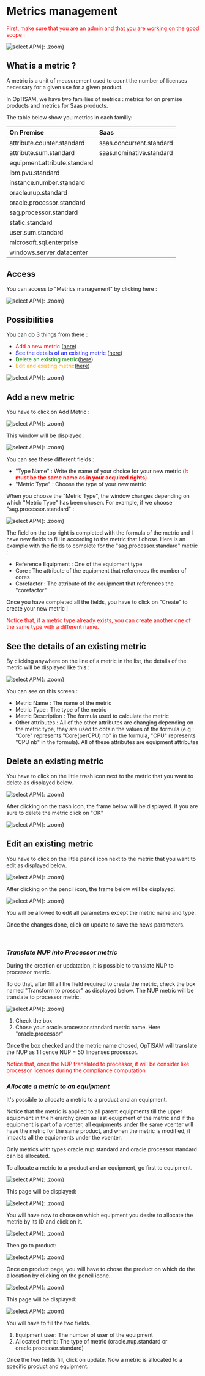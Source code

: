 <link rel="stylesheet" href="../../../css/enlargeImage.css" />

# Metrics management

<span style="color:red">First, make sure that you are an admin and that you are working on the good scope :</span>

![select APM](../../img/goodScope.jpg){: .zoom}

## What is a metric ?

A metric is a unit of measurement used to count the number of licenses necessary for a given use for a given product.

In OpTISAM, we have two famillies of metrics : metrics for on premise products and metrics for Saas products.



The table below show you metrics in each familly:

| On Premise                      | Saas                                 |
| :---------------------- | :------------------------------------ |
|attribute.counter.standard|saas.concurrent.standard|
|attribute.sum.standard|saas.nominative.standard|
|equipment.attribute.standard||
|ibm.pvu.standard||
|instance.number.standard||
|oracle.nup.standard||
|oracle.processor.standard||
|sag.processor.standard||
|static.standard||
|user.sum.standard||
|microsoft.sql.enterprise||
|windows.server.datacenter||

## Access

You can access to "Metrics management" by clicking here :

![select APM](../../img/metricsMana/access.jpg){: .zoom}

## Possibilities

You can do 3 things from there :  
- <span style="color:red">Add a new metric</span> ([here](#add-a-new-metric))  
- <span style="color:blue">See the details of an existing metric</span> ([here](#see-the-details-of-an-existing-metric))  
- <span style="color:green">Delete an existing metric</span>([here](#delete-an-existing-metric))  
- <span style="color:orange">Edit and existing metric</span>([here](#Edit-an-existing-metric))  

![select APM](../../img/metricsMana/possibilities.jpg){: .zoom}

## Add a new metric

You have to click on Add Metric :

![select APM](../../img/metricsMana/first.jpg){: .zoom}

This window will be displayed :

![select APM](../../img/metricsMana/addNew.jpg){: .zoom}

You can see these different fields :  
- "Type Name" : Write the name of your choice for your new metric <span style="color:red">(**It must be the same name as in your acquired rights**)</span>    
- "Metric Type" : Choose the type of your new metric  

When you choose the "Metric Type", the window changes depending on which "Metric Type" has been chosen. For example, if we choose "sag.processor.standard" : 

![select APM](../../img/metricsMana/addNew2.jpg){: .zoom}

The field on the top right is completed with the formula of the metric and I have new fields to fill in according to the metric that I chose.
Here is an example with the fields to complete for the "sag.processor.standard" metric :  
- Reference Equipment : One of the equipment type  
- Core : The attribute of the equipment that references the number of cores  
- Corefactor : The attribute of the equipment that references the "corefactor"  

Once you have completed all the fields, you have to click on "Create" to create your new metric !

<span style="color:red">Notice that, if a metric type already exists, you can create another one of the same type with a different name.</span>

## See the details of an existing metric 

By clicking anywhere on the line of a metric in the list, the details of the metric will be displayed like this :

![select APM](../../img/metricsMana/details.jpg){: .zoom}

You can see on this screen :  
- Metric Name : The name of the metric  
- Metric Type : The type of the metric  
- Metric Description : The formula used to calculate the metric  
- Other attributes : All of the other attributes are changing depending on the metric type, they are used to obtain the values of the formula (e.g : "Core" represents "Core(perCPU) nb" in the formula, "CPU" represents "CPU nb" in the formula). All of these attributes are equipment attributes

## Delete an existing metric

You have to click on the little trash icon next to the metric that you want to delete as displayed below.

![select APM](../../img/metricsMana/delete.png){: .zoom}

After clicking on the trash icon, the frame below will be displayed. If you are sure to delete the metric click on "OK" 

![select APM](../../img/metricsMana/delete2.jpg){: .zoom}

<script src="../../../js/zoomImage.js"></script>

## Edit an existing metric

You have to click on the little pencil icon next to the metric that you want to edit as displayed below.

![select APM](../../img/metricsMana/edit.png){: .zoom}

After clicking on the pencil icon, the frame below will be displayed. 

![select APM](../../img/metricsMana/edit2.png){: .zoom}

You will be allowed to edit all parameters except the metric name and type.

Once the changes done, click on update to save the news parameters.

<br/>

### ***Translate NUP into Processor metric***

During the creation or updatation, it is possible to translate NUP to processor metric.

To do that, after fill all the field required to create the metric, check the box named "Transform to prossor" as displayed below. The NUP metric will be translate to processor metric.

![select APM](../../img/metricsMana/translateNUP.jpg){: .zoom}

1. Check the box 
2. Chose your oracle.processor.standard metric name. Here "oracle.processor"

Once the box checked and the metric name chosed, OpTISAM will translate  the NUP as 1 licence NUP = 50 lincenses processor. 

<span style="color:red"> Notice that, once the NUP translated to processor, it will be consider like processor licences during the compliance computation </span>

### ***Allocate a metric to an equipment***

It's possible to allocate a metric to a product and an equipment. 

Notice that the metric is applied to all parent equipments till the upper equipment in the hierarchy given as last equipment of the metric and if the equipment is part of a vcenter, all equipments under the same vcenter will have the metric for the same product, and when the metric is modified, it impacts all the equipments under the vcenter. 

Only metrics with types oracle.nup.standard and oracle.processor.standard can be allocated. 

To allocate a metric to a product and an equipment, go first to equipment.

![select APM](../../img/metricsMana/allocate.jpg){: .zoom}

This page will be displayed:

![select APM](../../img/metricsMana/allocate2.jpg){: .zoom}

You will have now to chose on which equipment you desire to allocate the metric by its ID and click on it.

![select APM](../../img/metricsMana/allocate3.jpg){: .zoom}

Then go to product:

![select APM](../../img/metricsMana/allocate4.jpg){: .zoom}

Once on product page, you will have to chose the product on which do the allocation by clicking on the pencil icone. 

![select APM](../../img/metricsMana/allocate5.jpg){: .zoom}

This page will be displayed:

![select APM](../../img/metricsMana/allocate6.jpg){: .zoom}

You will have to fill the two fields.

1. Equipment user: The number of user of the equipment
2. Allocated metric: The type of metric (oracle.nup.standard or oracle.processor.standard)

Once the two fields fill, click on update. Now a metric is allocated to a specific product and equipment. 